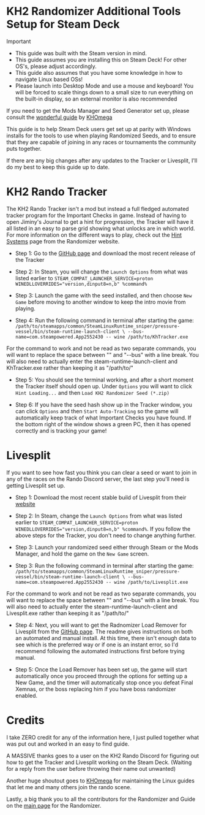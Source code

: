 # KH2 Randomizer Additional Tools Setup for Steam Deck

> [!IMPORTANT]
> - This guide was built with the Steam version in mind. 
> - This guide assumes you are installing this on Steam Deck! For other OS's, please adjust accordingly. 
> - This guide also assumes that you have some knowledge in how to navigate Linux based OSs!
> - Please launch into Desktop Mode and use a mouse and keyboard! You will be forced to scale things down to a small size to run everything on the built-in display, so an external monitor is also recommended

If you need to get the Mods Manager and Seed Generator set up, please consult the [wonderful guide](https://github.com/KHOmega/KH-PC-and-Linux-Setup/blob/main/GoA-Randomizer-linux-setup.md) by [KHOmega](https://github.com/KHOmega) 

This guide is to help Steam Deck users get set up at parity with Windows installs for the tools to use when playing Randomized Seeds, and to ensure that they are capable of joining in any races or tournaments the community puts together. 

If there are any big changes after any updates to the Tracker or Livesplit, I'll do my best to keep this guide up to date. 

# KH2 Rando Tracker 

The KH2 Rando Tracker isn't a mod but instead a full fledged automated tracker program for the Important Checks in game. Instead of having to open Jiminy's Journal to get a hint for progression, the Tracker will have it all listed in an easy to parse grid showing what unlocks are in which world. For more information on the different ways to play, check out the [Hint Systems](https://kh2rando.com/hints) page from the Randomizer website.

- Step 1: Go to the [GitHub page](https://github.com/Dee-Ayy/KH2Tracker/releases/latest) and download the most recent release of the Tracker

- Step 2: In Steam, you will change the `Launch Options` from what was listed earlier to `STEAM_COMPAT_LAUNCHER_SERVICE=proton WINEDLLOVERRIDES="version,dinput8=n,b" %command%`

- Step 3: Launch the game with the seed installed, and then choose `New Game` before moving to another window to keep the intro movie from playing. 

- Step 4: Run the following command in terminal after starting the game:
    `/path/to/steamapps/common/SteamLinuxRuntime_sniper/pressure-vessel/bin/steam-runtime-launch-client \ --bus-name=com.steampowered.App2552430 -- wine /path/to/KhTracker.exe`

For the command to work and not be read as two separate commands, you will want to replace the space between "\" and "--bus" with a line break. You will also need to actually enter the steam-runtime-launch-client and KhTracker.exe rather than keeping it as "/path/to/" 

- Step 5: You should see the terminal working, and after a short moment the Tracker itself should open up. Under `Options` you will want to click `Hint Loading...` and then `Load KH2 Randomizer Seed (*.zip)`

- Step 6: If you have the seed hash show up in the Tracker window, you can click `Options` and then `Start Auto-Tracking` so the game will automatically keep track of what Important Checks you have found. If the bottom right of the window shows a green PC, then it has opened correctly and is tracking your game!

# Livesplit

If you want to see how fast you think you can clear a seed or want to join in any of the races on the Rando Discord server, the last step you'll need is getting Livesplit set up. 

- Step 1: Download the most recent stable build of Livesplit from their [website](https://livesplit.org/downloads/)

- Step 2: In Steam, change the `Launch Options` from what was listed earlier to `STEAM_COMPAT_LAUNCHER_SERVICE=proton WINEDLLOVERRIDES="version,dinput8=n,b" %command%`. If you follow the above steps for the Tracker, you don't need to change anything further.

- Step 3: Launch your randomized seed either through Steam or the Mods Manager, and hold the game on the `New Game` screen. 

- Step 3: Run the following command in terminal after starting the game:
    `/path/to/steamapps/common/SteamLinuxRuntime_sniper/pressure-vessel/bin/steam-runtime-launch-client \ --bus-name=com.steampowered.App2552430 -- wine /path/to/Livesplit.exe`

For the command to work and not be read as two separate commands, you will want to replace the space between "\" and "--bus" with a line break. You will also need to actually enter the steam-runtime-launch-client and Livesplit.exe rather than keeping it as "/path/to/"  

- Step 4: Next, you will want to get the Radnomizer Load Remover for Livesplit from the [GitHub page](https://github.com/aliosgaming/KH2FM_Load_Remover-FOR-RANDOMIZER). The readme gives instructions on both an automated and manual install. At this time, there isn't enough data to see which is the preferred way or if one is an instant error, so I'd recommend following the automated instructions first before trying manual. 

- Step 5: Once the Load Remover has been set up, the game will start automatically once you proceed through the options for setting up a New Game, and the timer will automatically stop once you defeat Final Xemnas, or the boss replacing him if you have boss randomizer enabled. 

# Credits

I take ZERO credit for any of the information here, I just pulled together what was put out and worked in an easy to find guide. 

A MASSIVE thanks goes to a user on the KH2 Rando Discord for figuring out how to get the Tracker and Livesplit working on the Steam Deck. (Waiting for a reply from the user before throwing their name out unwanted) 

Another huge shoutout goes to [KHOmega](https://github.com/KHOmega) for maintaining the Linux guides that let me and many others join the rando scene.

Lastly, a big thank you to all the contributors for the Randomizer and Guide on the [main page](https://tommadness.github.io/KH2Randomizer) for the Randomizer. 
